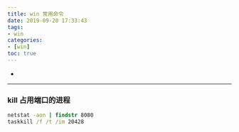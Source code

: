 ```yaml
---
title: win 常用命令
date: 2019-09-20 17:33:43
tags:
- win
categories: 
- [win]
toc: true
---
```


-
<!-- more -->
---

### kill 占用端口的进程

```cmd
netstat -aon | findstr 8080
taskkill /f /t /im 20428
```